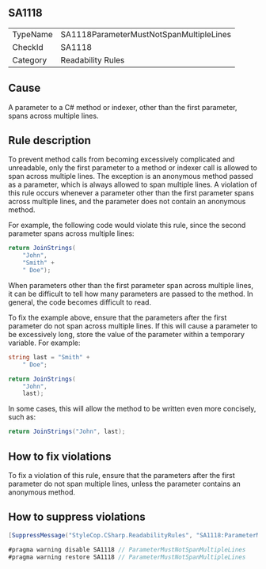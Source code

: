 ﻿## SA1118

<table>
<tr>
  <td>TypeName</td>
  <td>SA1118ParameterMustNotSpanMultipleLines</td>
</tr>
<tr>
  <td>CheckId</td>
  <td>SA1118</td>
</tr>
<tr>
  <td>Category</td>
  <td>Readability Rules</td>
</tr>
</table>

## Cause

A parameter to a C# method or indexer, other than the first parameter, spans across multiple lines.

## Rule description

To prevent method calls from becoming excessively complicated and unreadable, only the first parameter to a method or indexer call is allowed to span across multiple lines. The exception is an anonymous method passed as a parameter, which is always allowed to span multiple lines. A violation of this rule occurs whenever a parameter other than the first parameter spans across multiple lines, and the parameter does not contain an anonymous method.

For example, the following code would violate this rule, since the second parameter spans across multiple lines:

```csharp
return JoinStrings(
    "John",
    "Smith" + 
    " Doe");
```

When parameters other than the first parameter span across multiple lines, it can be difficult to tell how many parameters are passed to the method. In general, the code becomes difficult to read.

To fix the example above, ensure that the parameters after the first parameter do not span across multiple lines. If this will cause a parameter to be excessively long, store the value of the parameter within a temporary variable. For example:

```csharp
string last = "Smith" + 
    " Doe";

return JoinStrings(
    "John",
    last);
```

In some cases, this will allow the method to be written even more concisely, such as:

```csharp
return JoinStrings("John", last);
```

## How to fix violations

To fix a violation of this rule, ensure that the parameters after the first parameter do not span multiple lines, unless the parameter contains an anonymous method.

## How to suppress violations

```csharp
[SuppressMessage("StyleCop.CSharp.ReadabilityRules", "SA1118:ParameterMustNotSpanMultipleLines", Justification = "Reviewed.")]
```

```csharp
#pragma warning disable SA1118 // ParameterMustNotSpanMultipleLines
#pragma warning restore SA1118 // ParameterMustNotSpanMultipleLines
```
